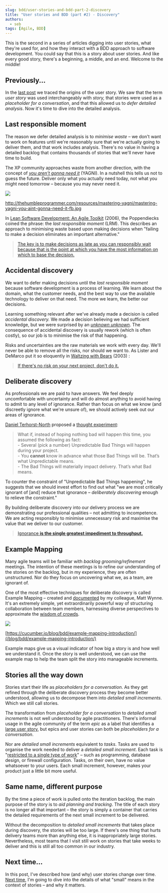 ```yaml
---
slug: bdd/user-stories-and-bdd-part-2-discovery
title: "User stories and BDD (part #2) - Discovery"
authors:
  - seb
tags: [Agile, BDD]
---
```


This is the second in a series of articles digging into user stories, what they're used for, and how they interact with a BDD approach to software development. You could say that this is a story about user stories. And like every good story, there's a beginning, a middle, and an end. Welcome to the middle!

<!-- truncate -->

## Previously...

In the [last post](/blog/user-stories-are-not-the-same-as-features/) we traced the origins of the user story. We saw that the term _user story_ was used interchangeably with _story,_ that stories were used as a _placeholder for a conversation_, and that this allowed us to _defer detailed analysis_. Now it's time to dive into the detailed analysis.

## Last responsible moment

The reason we defer detailed analysis is to _minimise waste –_ we don't want to work on features until we're reasonably sure that we're actually going to deliver them, and that work includes analysis. There's no value in having a detailed backlog that contains thousands of stories that we'll never have time to build.

The XP community approaches waste from another direction, with the concept of _[you aren't gonna need it](http://wiki.c2.com/?YouArentGonnaNeedIt)_ (YAGNI). In a nutshell this tells us not to guess the future. Deliver only what you actually need today, not what you might need tomorrow – because you may never need it.

![](/img/blog/c001e798db2d511d59e0f7e652db8e581fb81f7440607e0ebde7c9fe9657037f.png)

http://thehumbleprogrammer.com/resources/mastering-yagni/mastering-yagni-you-aint-gonna-need-it-fb.jpg

In [Lean Software Development: An Agile Toolkit](https://www.amazon.com/exec/obidos/ASIN/0321150783/codihorr-20) (2006), the Poppendiecks coined the phrase: the _last responsible moment_ (LRM). This describes an approach to minimising waste based upon making decisions when "failing to make a decision eliminates an important alternative."

> [The key is to make decisions as late as you can responsibly wait because that is the point at which you have the most information on which to base the decision.](http://codebetter.com/jeremymiller/2006/01/18/leaky-abstractions-and-the-last-responsible-moment-for-design/)

## Accidental discovery

We want to defer making decisions until the _last responsible moment_ because software development is a process of learning. We learn about the domain, what the customer needs, and the best way to use the available technology to deliver on that need. The more we learn, the better our decisions.

Learning something relevant after we've already made a decision is called _accidental discovery._ We made a decision believing we had sufficient knowledge, but we were surprised by an _[unknown unknown](https://en.wikipedia.org/wiki/There_are_known_knowns)_. The consequence of accidental discovery is usually rework (which is often costly), so our job is to minimise the risk of that happening.

Risks and uncertainties are the raw materials we work with every day. We'll never be able to remove all the risks, nor should we want to. As Lister and DeMarco put it so eloquently in [Waltzing with Bears](https://www.amazon.co.uk/Waltzing-Bears-Managing-Software-Projects/dp/0932633609) (2003) :

> [If there's no risk on your next project, don't do it.](https://www.amazon.co.uk/Waltzing-Bears-Managing-Software-Projects/dp/0932633609)

## Deliberate discovery

As professionals we are paid to have answers. We feel deeply uncomfortable with uncertainty and will do almost anything to avoid having to admit to any level of ignorance. Rather than focus on what we know (and discreetly ignore what we're unsure of), we should actively seek out our areas of ignorance.

[Daniel Terhorst-North](https://dannorth.net/) proposed a [thought experiment](https://dannorth.net/2010/08/30/introducing-deliberate-discovery/):

> What if, instead of hoping nothing bad will happen this time, you assumed the following as fact:  
> \- Several (pick a number) Unpredictable Bad Things will happen during your project.  
> \- You __cannot__ know in advance what those Bad Things will be. That’s what Unpredictable means.  
> \- The Bad Things will materially impact delivery. That’s what Bad means.

To counter the constraint of "Unpredictable Bad Things happening", he suggests that we should invest effort to find out what "we are most critically ignorant of \[and\] reduce that ignorance – _deliberately discovering_ enough to relieve the constraint."

By building deliberate discovery into our delivery process we are demonstrating our professional qualities – not admitting to incompetence. We are acting responsibly to minimise unnecessary risk and maximise the value that we deliver to our customer.

> [Ignorance **is the single greatest impediment to throughput.**](https://dannorth.net/2010/08/30/introducing-deliberate-discovery/)

## Example Mapping

Many agile teams will be familiar with _backlog grooming/refinement_ meetings. The intention of these meetings is to refine our understanding of the stories on the backlog, but in my experience, they are often unstructured. Nor do they focus on uncovering what we, as a team, are ignorant of.

One of the most effective techniques for deliberate discovery is called Example Mapping – created and [documented](/blog/bdd/example-mapping-introduction/) by my colleague, Matt Wynne. It's an extremely simple, yet extraordinarily powerful way of structuring collaboration between team members, harnessing diverse perspectives to approximate the [wisdom of crowds](https://www.amazon.co.uk/Wisdom-Crowds-Many-Smarter-Than/dp/0349116059).

![](/img/blog/78ce02bf0cd965de8805dfaa0583c9ccd773a82a4c100e575395cda5d2652c2a.png)

[https://cucumber.io/blog/bdd/example-mapping-introduction/](/blog/bdd/example-mapping-introduction/)

Example maps give us a visual indicator of how big a story is and how well we understand it. Once the story is well understood, we can use the example map to help the team split the story into manageable increments.

## Stories all the way down

Stories start their life as _placeholders for a conversation_. As they get refined through the deliberate discovery process they become better understood, allowing us to decompose them into _detailed small increments_. Which we still call stories.

The transformation from _placeholder for a conversation_ to _detailed small increments_ is not well understood by agile practitioners. There's informal usage in the agile community of the term _epic_ as a label that identifies a [large user story](https://www.mountaingoatsoftware.com/blog/stories-epics-and-themes), but epics and user stories can both be _placeholders for a conversation_.

Nor are _detailed small increments_ equivalent to _tasks_. Tasks are used to organise the work needed to deliver a _detailed small increment_. Each task is "[restricted to a single type of work](https://www.mountaingoatsoftware.com/blog/the-difference-between-a-story-and-a-task)" – such as programming, database design, or firewall configuration. Tasks, on their own, have no value whatsoever to your users. Each small increment, however, makes your product just a little bit more useful.

## Same name, different purpose

By the time a piece of work is pulled onto the iteration backlog, the main purpose of the story is to _aid planning and tracking_. The title of each story is no longer all that important – the story is simply a container that carries the detailed requirements of the next small increment to be delivered.

Without the decomposition to _detailed small increments_ that takes place during discovery, the stories will be too large. If there's one thing that hurts delivery teams more than anything else, it is inappropriately large stories. Nevertheless, most teams that I visit still work on stories that take weeks to deliver and this is still all too common in our industry.

## Next time...

In this post, I've described how (and why) user stories change over time. [Next time](/blog/bdd/user-stories-and-bdd-part-3/), I'm going to dive into the details of what "small" means in the context of stories – and why it matters.